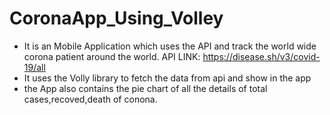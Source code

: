 # CoronaApp_Using_Volley
* It is an Mobile Application which uses the API and track the world wide corona patient around the world.
API LINK:  https://disease.sh/v3/covid-19/all
* It uses the Volly library to fetch the data from api and show in the app
* the App also contains the pie chart of all the details of total cases,recoved,death of conona.
